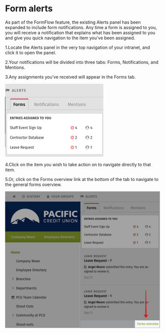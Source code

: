 # Form alerts



As part of the FormFlow feature, the existing Alerts panel has been expanded to include form notifications. Any time a form is assigned to you, you will receive a notification that explains what has been assigned to you and give you quick navigation to the item you’ve been assigned.

1.Locate the Alerts panel in the very top navigation of your intranet, and click it to open the panel.

2.Your notifications will be divided into three tabs: Forms, Notifications, and Mentions.

3.Any assignments you’ve received will appear in the Forms tab.

![](../../../.gitbook/assets/1%20%2816%29.png)



4.Click on the item you wish to take action on to navigate directly to that item.

5.Or, click on the Forms overview link at the bottom of the tab to navigate to the general forms overview.

![](../../../.gitbook/assets/2%20%2827%29.png)



